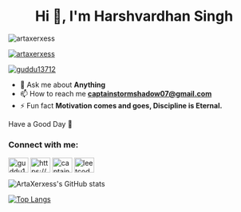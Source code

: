 <h1 align="center">Hi 👋, I'm Harshvardhan Singh</h1>

<p align="left"> <img src="https://komarev.com/ghpvc/?username=artaxerxess&label=Profile%20views&color=0e75b6&style=flat" alt="artaxerxess" /> </p>

<p align="left"> <a href="https://github.com/ryo-ma/github-profile-trophy"><img src="https://github-profile-trophy.vercel.app/?username=artaxerxess" alt="artaxerxess" /></a> </p>

<p align="left"> <a href="https://twitter.com/guddu13712" target="blank"><img src="https://img.shields.io/twitter/follow/guddu13712?logo=twitter&style=for-the-badge" alt="guddu13712" /></a> </p>

- 💬 Ask me about **Anything**
- 📫 How to reach me **captainstormshadow07@gmail.com**
- ⚡ Fun fact **Motivation comes and goes, Discipline is Eternal.**

Have a Good Day :pray:

<h3 align="left">Connect with me:</h3>
<p align="left">
<a href="https://twitter.com/guddu13712" target="blank"><img align="center" src="https://raw.githubusercontent.com/rahuldkjain/github-profile-readme-generator/master/src/images/icons/Social/twitter.svg" alt="guddu13712" height="30" width="40" /></a>
<a href="https://linkedin.com/in/https://www.linkedin.com/in/harshvardhan-singh-6a16a021b/" target="blank"><img align="center" src="https://raw.githubusercontent.com/rahuldkjain/github-profile-readme-generator/master/src/images/icons/Social/linked-in-alt.svg" alt="https://www.linkedin.com/in/harshvardhan-singh-6a16a021b/" height="30" width="40" /></a>
<a href="https://www.hackerrank.com/captainstormsha1" target="blank"><img align="center" src="https://raw.githubusercontent.com/rahuldkjain/github-profile-readme-generator/master/src/images/icons/Social/hackerrank.svg" alt="captainstormsha1" height="30" width="40" /></a>
<a href="https://www.leetcode.com/leetcode.com/artaxerxes" target="blank"><img align="center" src="https://raw.githubusercontent.com/rahuldkjain/github-profile-readme-generator/master/src/images/icons/Social/leet-code.svg" alt="leetcode.com/artaxerxes" height="30" width="40" /></a>
</p>

![ArtaXerxess's GitHub stats](https://github-readme-stats.vercel.app/api?username=ArtaXerxess&show_icons=true&theme=tokyonight)


<!-- [![Top Langs](https://github-readme-stats.vercel.app/api/top-langs/?username=ArtaXerxess&hide_progress=true)](https://github.com/anuraghazra/github-readme-stats) -->
[![Top Langs](https://github-readme-stats.vercel.app/api/top-langs/?username=ArtaXerxess&layout=compact)](https://github.com/anuraghazra/github-readme-stats)

